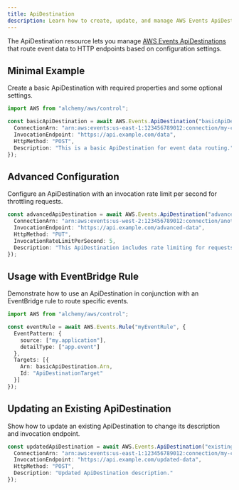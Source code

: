 ```yaml
---
title: ApiDestination
description: Learn how to create, update, and manage AWS Events ApiDestinations using Alchemy Cloud Control.
---
```


The ApiDestination resource lets you manage [AWS Events ApiDestinations](https://docs.aws.amazon.com/events/latest/userguide/) that route event data to HTTP endpoints based on configuration settings.

## Minimal Example

Create a basic ApiDestination with required properties and some optional settings.

```ts
import AWS from "alchemy/aws/control";

const basicApiDestination = await AWS.Events.ApiDestination("basicApiDestination", {
  ConnectionArn: "arn:aws:events:us-east-1:123456789012:connection/my-connection",
  InvocationEndpoint: "https://api.example.com/data",
  HttpMethod: "POST",
  Description: "This is a basic ApiDestination for event data routing."
});
```

## Advanced Configuration

Configure an ApiDestination with an invocation rate limit per second for throttling requests.

```ts
const advancedApiDestination = await AWS.Events.ApiDestination("advancedApiDestination", {
  ConnectionArn: "arn:aws:events:us-west-2:123456789012:connection/another-connection",
  InvocationEndpoint: "https://api.example.com/advanced-data",
  HttpMethod: "PUT",
  InvocationRateLimitPerSecond: 5,
  Description: "This ApiDestination includes rate limiting for requests."
});
```

## Usage with EventBridge Rule

Demonstrate how to use an ApiDestination in conjunction with an EventBridge rule to route specific events.

```ts
import AWS from "alchemy/aws/control";

const eventRule = await AWS.Events.Rule("myEventRule", {
  EventPattern: {
    source: ["my.application"],
    detailType: ["app.event"]
  },
  Targets: [{
    Arn: basicApiDestination.Arn,
    Id: "ApiDestinationTarget"
  }]
});
```

## Updating an Existing ApiDestination

Show how to update an existing ApiDestination to change its description and invocation endpoint.

```ts
const updatedApiDestination = await AWS.Events.ApiDestination("existingApiDestination", {
  ConnectionArn: "arn:aws:events:us-east-1:123456789012:connection/my-connection",
  InvocationEndpoint: "https://api.example.com/updated-data",
  HttpMethod: "POST",
  Description: "Updated ApiDestination description."
});
```
